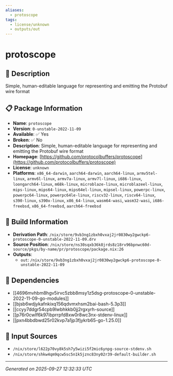 ```yaml
---
aliases:
  - protoscope
tags:
  - license/unknown
  - outputs/out
---
```


# protoscope

## 📝 Description

Simple, human-editable language for representing and emitting the Protobuf wire format

## 📋 Package Information

- **Name**: `protoscope`
- **Version**: `0-unstable-2022-11-09`
- **Available**: ✅ Yes
- **Broken**: ✅ No
- **Description**: Simple, human-editable language for representing and emitting the Protobuf wire format
- **Homepage**: [https://github.com/protocolbuffers/protoscope](https://github.com/protocolbuffers/protoscope)
- **License**: `unknown`
- **Platforms**: `x86_64-darwin`, `aarch64-darwin`, `aarch64-linux`, `armv5tel-linux`, `armv6l-linux`, `armv7a-linux`, `armv7l-linux`, `i686-linux`, `loongarch64-linux`, `m68k-linux`, `microblaze-linux`, `microblazeel-linux`, `mips-linux`, `mips64-linux`, `mips64el-linux`, `mipsel-linux`, `powerpc-linux`, `powerpc64-linux`, `powerpc64le-linux`, `riscv32-linux`, `riscv64-linux`, `s390-linux`, `s390x-linux`, `x86_64-linux`, `wasm64-wasi`, `wasm32-wasi`, `i686-freebsd`, `x86_64-freebsd`, `aarch64-freebsd`

## 🔧 Build Information

- **Derivation Path**: `/nix/store/9vb3ng1zbxh0vxaj2jr0830wy2gwckp6-protoscope-0-unstable-2022-11-09.drv`
- **Source Position**: `/nix/store/ns30sqxb36k8jrds8z18rv96bpnwc60d-source/pkgs/by-name/pr/protoscope/package.nix:26`
- **Outputs**:
  - `out`:  `/nix/store/9vb3ng1zbxh0vxaj2jr0830wy2gwckp6-protoscope-0-unstable-2022-11-09`

## 🔗 Dependencies

- [[4696mvhbm8hgv5irvc5zbb8msy1z5dsg-protoscope-0-unstable-2022-11-09-go-modules]]
- [[bjsb6wdjykafnkixq156qdvmxhsm2bai-bash-5.3p3]]
- [[ccyy7ddgr54cpb9lwbhkkb0jj2rgxyrh-source]]
- [[p76r0cwlf6k97ibprrpfd8xw0r8wc3nx-stdenv-linux]]
- [[pxn4bbdbwd25r02kvp7a1jp3fjykrb65-go-1.25.0]]

## 📁 Input Sources

- `/nix/store/l622p70vy8k5sh7y5wizi5f2mic6ynpg-source-stdenv.sh`
- `/nix/store/shkw4qm9qcw5sc5n1k5jznc83ny02r39-default-builder.sh`

---
*Generated on 2025-09-27 12:32:33 UTC*
